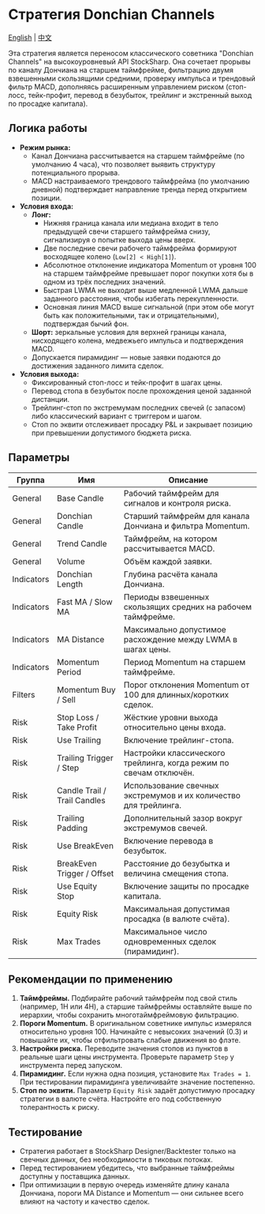 # Стратегия Donchian Channels
[English](README.md) | [中文](README_cn.md)

Эта стратегия является переносом классического советника "Donchian Channels" на высокоуровневый API StockSharp. Она сочетает прорывы по каналу Дончиана на старшем таймфрейме, фильтрацию двумя взвешенными скользящими средними, проверку импульса и трендовый фильтр MACD, дополняясь расширенным управлением риском (стоп-лосс, тейк-профит, перевод в безубыток, трейлинг и экстренный выход по просадке капитала).

## Логика работы

- **Режим рынка:**
  - Канал Дончиана рассчитывается на старшем таймфрейме (по умолчанию 4 часа), что позволяет выявить структуру потенциального прорыва.
  - MACD настраиваемого трендового таймфрейма (по умолчанию дневной) подтверждает направление тренда перед открытием позиции.
- **Условия входа:**
  - **Лонг:**
    - Нижняя граница канала или медиана входит в тело предыдущей свечи старшего таймфрейма снизу, сигнализируя о попытке выхода цены вверх.
    - Две последние свечи рабочего таймфрейма формируют восходящее колено (`Low[2] < High[1]`).
    - Абсолютное отклонение индикатора Momentum от уровня 100 на старшем таймфрейме превышает порог покупки хотя бы в одном из трёх последних значений.
    - Быстрая LWMA не выходит выше медленной LWMA дальше заданного расстояния, чтобы избегать перекупленности.
    - Основная линия MACD выше сигнальной (при этом обе могут быть как положительными, так и отрицательными), подтверждая бычий фон.
  - **Шорт:** зеркальные условия для верхней границы канала, нисходящего колена, медвежьего импульса и подтверждения MACD.
  - Допускается пирамидинг — новые заявки подаются до достижения заданного лимита сделок.
- **Условия выхода:**
  - Фиксированный стоп-лосс и тейк-профит в шагах цены.
  - Перевод стопа в безубыток после прохождения ценой заданной дистанции.
  - Трейлинг-стоп по экстремумам последних свечей (с запасом) либо классический вариант с триггером и шагом.
  - Стоп по эквити отслеживает просадку P&L и закрывает позицию при превышении допустимого бюджета риска.

## Параметры

| Группа | Имя | Описание |
| ------ | --- | -------- |
| General | Base Candle | Рабочий таймфрейм для сигналов и контроля риска. |
| General | Donchian Candle | Старший таймфрейм для канала Дончиана и фильтра Momentum. |
| General | Trend Candle | Таймфрейм, на котором рассчитывается MACD. |
| General | Volume | Объём каждой заявки. |
| Indicators | Donchian Length | Глубина расчёта канала Дончиана. |
| Indicators | Fast MA / Slow MA | Периоды взвешенных скользящих средних на рабочем таймфрейме. |
| Indicators | MA Distance | Максимально допустимое расхождение между LWMA в шагах цены. |
| Indicators | Momentum Period | Период Momentum на старшем таймфрейме. |
| Filters | Momentum Buy / Sell | Порог отклонения Momentum от 100 для длинных/коротких сделок. |
| Risk | Stop Loss / Take Profit | Жёсткие уровни выхода относительно цены входа. |
| Risk | Use Trailing | Включение трейлинг-стопа. |
| Risk | Trailing Trigger / Step | Настройки классического трейлинга, когда режим по свечам отключён. |
| Risk | Candle Trail / Trail Candles | Использование свечных экстремумов и их количество для трейлинга. |
| Risk | Trailing Padding | Дополнительный зазор вокруг экстремумов свечей. |
| Risk | Use BreakEven | Включение перевода в безубыток. |
| Risk | BreakEven Trigger / Offset | Расстояние до безубытка и величина смещения стопа. |
| Risk | Use Equity Stop | Включение защиты по просадке капитала. |
| Risk | Equity Risk | Максимальная допустимая просадка (в валюте счёта). |
| Risk | Max Trades | Максимальное число одновременных сделок (пирамидинг). |

## Рекомендации по применению

1. **Таймфреймы.** Подбирайте рабочий таймфрейм под свой стиль (например, 1H или 4H), а старшие таймфреймы оставляйте выше по иерархии, чтобы сохранить многотаймфреймовую фильтрацию.
2. **Пороги Momentum.** В оригинальном советнике импульс измерялся относительно уровня 100. Начинайте с невысоких значений (0.3) и повышайте их, чтобы отфильтровать слабые движения во флэте.
3. **Настройки риска.** Переводите значения стопов из пунктов в реальные шаги цены инструмента. Проверьте параметр `Step` у инструмента перед запуском.
4. **Пирамидинг.** Если нужна одна позиция, установите `Max Trades = 1`. При тестировании пирамидинга увеличивайте значение постепенно.
5. **Стоп по эквити.** Параметр `Equity Risk` задаёт допустимую просадку стратегии в валюте счёта. Настройте его под собственную толерантность к риску.

## Тестирование

- Стратегия работает в StockSharp Designer/Backtester только на свечных данных, без необходимости в тиковых потоках.
- Перед тестированием убедитесь, что выбранные таймфреймы доступны у поставщика данных.
- При оптимизации в первую очередь изменяйте длину канала Дончиана, пороги MA Distance и Momentum — они сильнее всего влияют на частоту и качество сделок.
